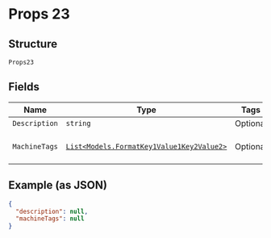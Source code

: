 
# Props 23

## Structure

`Props23`

## Fields

| Name | Type | Tags | Description |
|  --- | --- | --- | --- |
| `Description` | `string` | Optional | - |
| `MachineTags` | [`List<Models.FormatKey1Value1Key2Value2>`](../../doc/models/format-key-1-value-1-key-2-value-2.md) | Optional | **Constraints**: *Minimum Items*: `1` |

## Example (as JSON)

```json
{
  "description": null,
  "machineTags": null
}
```

